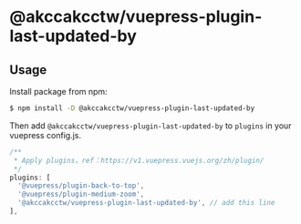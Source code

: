 # @akccakcctw/vuepress-plugin-last-updated-by

## Usage

Install package from npm:

```sh
$ npm install -D @akccakcctw/vuepress-plugin-last-updated-by
```

Then add `@akccakcctw/vuepress-plugin-last-updated-by` to `plugins` in your vuepress config.js.

```javascript
/**
 * Apply plugins，ref：https://v1.vuepress.vuejs.org/zh/plugin/
 */
plugins: [
  '@vuepress/plugin-back-to-top',
  '@vuepress/plugin-medium-zoom',
  '@akccakcctw/vuepress-plugin-last-updated-by', // add this line
],
```
